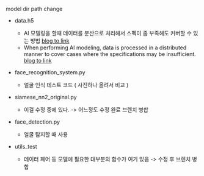 
model dir path change

- data.h5 
    - AI 모델링을 할때 데이터를 분산으로 처리해서 스펙이 좀 부족해도 커버할 수 있는 방법 [blog to link](https://nuxlear.tistory.com/4)
    - When performing AI modeling, data is processed in a distributed manner to cover cases where the specifications may be insufficient. [blog to link](https://nuxlear.tistory.com/4)

- face_recognition_system.py 
    - 얼굴 인식 테스트 코드 ( 사진하나 올려서 비교 )

- siamese_nn2_original.py 
    - 이걸 수정 중에 있다. -> 어느정도 수정 완료 브렌치 병합

- face_detection.py 
    - 얼굴 탐지할 때 사용

- utils_test 
    - 데이터 페어 등 모델에 필요한 대부분의 함수가 여기 있음 -> 수정 후 브렌치 병합